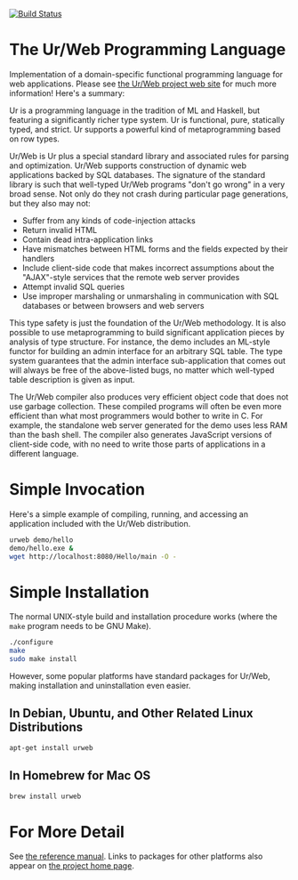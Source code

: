 [![Build Status](https://api.travis-ci.org/urweb/urweb.png?branch=master)](https://travis-ci.org/urweb/urweb)

# The Ur/Web Programming Language

Implementation of a domain-specific functional programming language for web applications.  Please see [the Ur/Web project web site](http://www.impredicative.com/ur/) for much more information!  Here's a summary:

Ur is a programming language in the tradition of ML and Haskell, but featuring a significantly richer type system. Ur is functional, pure, statically typed, and strict. Ur supports a powerful kind of metaprogramming based on row types.

Ur/Web is Ur plus a special standard library and associated rules for parsing and optimization. Ur/Web supports construction of dynamic web applications backed by SQL databases. The signature of the standard library is such that well-typed Ur/Web programs "don't go wrong" in a very broad sense. Not only do they not crash during particular page generations, but they also may not:

* Suffer from any kinds of code-injection attacks
* Return invalid HTML
* Contain dead intra-application links
* Have mismatches between HTML forms and the fields expected by their handlers
* Include client-side code that makes incorrect assumptions about the "AJAX"-style services that the remote web server provides
* Attempt invalid SQL queries
* Use improper marshaling or unmarshaling in communication with SQL databases or between browsers and web servers

This type safety is just the foundation of the Ur/Web methodology. It is also possible to use metaprogramming to build significant application pieces by analysis of type structure. For instance, the demo includes an ML-style functor for building an admin interface for an arbitrary SQL table. The type system guarantees that the admin interface sub-application that comes out will always be free of the above-listed bugs, no matter which well-typed table description is given as input.

The Ur/Web compiler also produces very efficient object code that does not use garbage collection. These compiled programs will often be even more efficient than what most programmers would bother to write in C. For example, the standalone web server generated for the demo uses less RAM than the bash shell. The compiler also generates JavaScript versions of client-side code, with no need to write those parts of applications in a different language.

# Simple Invocation

Here's a simple example of compiling, running, and accessing an application included with the Ur/Web distribution.

```sh
urweb demo/hello
demo/hello.exe &
wget http://localhost:8080/Hello/main -O -
```

# Simple Installation

The normal UNIX-style build and installation procedure works (where the `make` program needs to be GNU Make).

```sh
./configure
make
sudo make install
```

However, some popular platforms have standard packages for Ur/Web, making installation and uninstallation even easier.

## In Debian, Ubuntu, and Other Related Linux Distributions

```sh
apt-get install urweb
```

## In Homebrew for Mac OS

```sh
brew install urweb
```

# For More Detail

See [the reference manual](http://www.impredicative.com/ur/manual.pdf).
Links to packages for other platforms also appear on [the project home page](http://www.impredicative.com/ur/).
